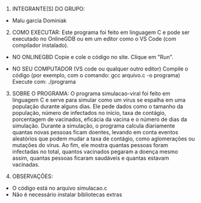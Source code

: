 1) INTEGRANTE(S) DO GRUPO:
- Malu garcia Dominiak

2) COMO EXECUTAR:
Este programa foi feito em linguagem C e pode ser executado no OnlineGDB ou em um editor como o VS Code (com compilador instalado).

- NO ONLINEGBD
  Copie e cole o código no site.
  Clique em "Run".

- NO SEU COMPUTADOR (VS code ou qualquer outro editor)
  Compile o código (por exemplo, com o comando: gcc arquivo.c -o programa)
  Execute com: ./programa

3) SOBRE O PROGRAMA:
  O programa simulacao-viral foi feito em linguagem C e serve para simular como um vírus se espalha em uma população durante alguns dias. Ele pede dados como o tamanho da população, número de infectados no início, taxa de contágio, porcentagem de vacinados, eficácia da vacina e o número de dias da simulação.
Durante a simulação, o programa calcula diariamente quantas novas pessoas ficam doentes, levando em conta eventos aleatórios que podem mudar a taxa de contágio, como aglomerações ou mutações do vírus.
Ao fim, ele mostra quantas pessoas foram infectadas no total, quantos vacinados pegaram a doença mesmo assim, quantas pessoas ficaram saudáveis e quantas estavam vacinadas.

4) OBSERVAÇÕES:
- O código está no arquivo simulacao.c
- Não é necessário instalar bibliotecas extras
